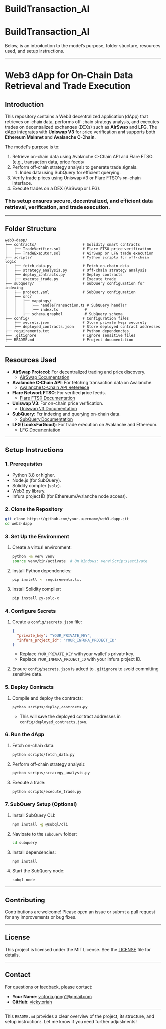 # BuildTransaction_AI
# BuildTransaction_AI
Below, is an introduction to the model's purpose, folder structure, resources used, and setup instructions.

---

# Web3 dApp for On-Chain Data Retrieval and Trade Execution

## **Introduction**
This repository contains a Web3 decentralized application (dApp) that retrieves on-chain data, performs off-chain strategy analysis, and executes trades on decentralized exchanges (DEXs) such as **AirSwap** and **LFG**. The dApp integrates with **Uniswap V3** for price verification and supports both **Ethereum Mainnet** and **Avalanche C-Chain**.

The model's purpose is to:
1. Retrieve on-chain data using Avalanche C-Chain API and Flare FTSO. (e.g., transaction data, price feeds)
2. Perform off-chain strategy analysis to generate trade signals.
   1. Index data using SubQuery for efficient querying.
3. Verify trade prices using Uniswap V3 or Flare FTSO's on-chain interface.
4. Execute trades on a DEX (AirSwap or LFG).

### This setup ensures secure, decentralized, and efficient data retrieval, verification, and trade execution.

---

## **Folder Structure**
```
web3-dapp/
├── contracts/                     # Solidity smart contracts
│   ├── TradeVerifier.sol          # Flare FTSO price verification
│   ├── TradeExecutor.sol          # AirSwap or LFG trade execution
├── scripts/                       # Python scripts for off-chain logic
│   ├── fetch_data.py              # Fetch on-chain data
│   ├── strategy_analysis.py       # Off-chain strategy analysis
│   ├── deploy_contracts.py        # Deploy contracts
│   ├── execute_trade.py           # Execute trade
├── subquery/                      # SubQuery configuration for indexing
│   ├── project.yaml               # SubQuery configuration
│   ├── src/
│   │   ├── mappings/
│   │   │   ├── handleTransaction.ts # SubQuery handler
│   │   │   ├── index.ts            # 
│   │   ├── schema.graphql          # SubQuery schema
├── config/                        # Configuration files
│   ├── secrets.json               # Store private keys securely
│   ├── deployed_contracts.json    # Store deployed contract addresses
├── requirements.txt               # Python dependencies
├── .gitignore                     # Ignore sensitive files
├── README.md                      # Project documentation
```

---

## **Resources Used**
- **AirSwap Protocol**: For decentralized trading and price discovery.
    - [AirSwap Documentation](https://about.airswap.xyz/technology/protocols)
- **Avalanche C-Chain API**: For fetching transaction data on Avalanche.
    - [Avalanche C-Chain API Reference](https://build.avax.network/docs/api-reference/c-chain/txn-format)
- **Flare Network FTSO**: For verified price feeds.
    - [Flare FTSO Documentation](https://dev.flare.network/ftso/solidity-reference/FtsoV2Interface)
- **Uniswap V3**: For on-chain price verification.
    - [Uniswap V3 Documentation](https://docs.uniswap.org/protocol/reference/core/interfaces/pool/IUniswapV3PoolState)
- **SubQuery**: For indexing and querying on-chain data.
    - [SubQuery Documentation](https://academy.subquery.network/indexer/build/introduction.html#evm-and-cosmos-project-scaffolding)
- **LFG (LooksFarGood)**: For trade execution on Avalanche and Ethereum.
    - [LFG Documentation](https://docs.lfj.gg/)

---

## **Setup Instructions**

### **1. Prerequisites**
- Python 3.8 or higher.
- Node.js (for SubQuery).
- Solidity compiler (`solc`).
- Web3.py library.
- Infura project ID (for Ethereum/Avalanche node access).

### **2. Clone the Repository**
```bash
git clone https://github.com/your-username/web3-dapp.git
cd web3-dapp
```

### **3. Set Up the Environment**
1. Create a virtual environment:
   ```bash
   python -m venv venv
   source venv/bin/activate  # On Windows: venv\Scripts\activate
   ```
2. Install Python dependencies:
   ```bash
   pip install -r requirements.txt
   ```
3. Install Solidity compiler:
   ```bash
   pip install py-solc-x
   ```

### **4. Configure Secrets**
1. Create a `config/secrets.json` file:
   ```json
   {
     "private_key": "YOUR_PRIVATE_KEY",
     "infura_project_id": "YOUR_INFURA_PROJECT_ID"
   }
   ```
    - Replace `YOUR_PRIVATE_KEY` with your wallet's private key.
    - Replace `YOUR_INFURA_PROJECT_ID` with your Infura project ID.

2. Ensure `config/secrets.json` is added to `.gitignore` to avoid committing sensitive data.

### **5. Deploy Contracts**
1. Compile and deploy the contracts:
   ```bash
   python scripts/deploy_contracts.py
   ```
    - This will save the deployed contract addresses in `config/deployed_contracts.json`.

### **6. Run the dApp**
1. Fetch on-chain data:
   ```bash
   python scripts/fetch_data.py
   ```
2. Perform off-chain strategy analysis:
   ```bash
   python scripts/strategy_analysis.py
   ```
3. Execute a trade:
   ```bash
   python scripts/execute_trade.py
   ```

### **7. SubQuery Setup (Optional)**
1. Install SubQuery CLI:
   ```bash
   npm install -g @subql/cli
   ```
2. Navigate to the `subquery` folder:
   ```bash
   cd subquery
   ```
3. Install dependencies:
   ```bash
   npm install
   ```
4. Start the SubQuery node:
   ```bash
   subql-node
   ```

---

## **Contributing**
Contributions are welcome! Please open an issue or submit a pull request for any improvements or bug fixes.

---

## **License**
This project is licensed under the MIT License. See the [LICENSE](AI_BuildTrade/web3-dapp/LICENSE) file for details.

---

## **Contact**
For questions or feedback, please contact:
- **Your Name**: [victoria.gong1@gmail.com](mailto:victoria.gong1@gmail.com)
- **GitHub**: [vickytoriah](https://github.com/vickytoriah)

---

This `README.md` provides a clear overview of the project, its structure, and setup instructions. Let me know if you need further adjustments!